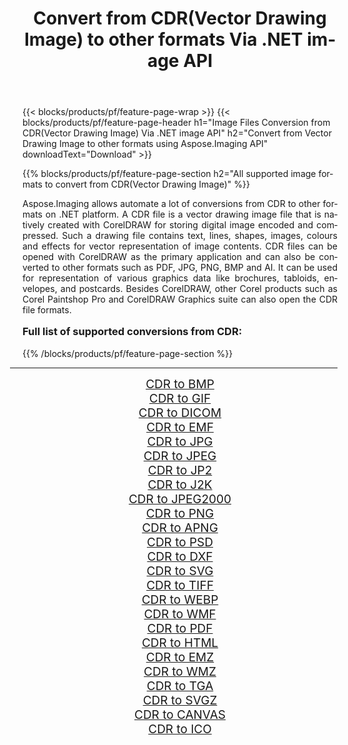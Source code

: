 ﻿---
title: Convert from CDR(Vector Drawing Image) to other formats Via .NET image API 
weight: 3920
url: /net/conversion/from/cdr/ 
lang: en
langdirlevel: 2
locales: zh-hans,ja,it,ru,de,es,fr,nl,id,lt,pl,pt,vi,tr,ko,zh-hant,ar,hi,th,sv,cs,uk,he
description: Using Aspose.Imaging for .NET you can easily convert from CDR(Vector Drawing Image) to other formats
---

{{< blocks/products/pf/feature-page-wrap >}}
{{< blocks/products/pf/feature-page-header h1="Image Files Conversion from CDR(Vector Drawing Image) Via .NET image API" h2="Convert from Vector Drawing Image to other formats using Aspose.Imaging API" downloadText="Download" >}}


{{% blocks/products/pf/feature-page-section  h2="All supported image formats to convert from CDR(Vector Drawing Image)" %}}
<p align=justify>Aspose.Imaging allows automate a lot of conversions from CDR to other formats on .NET platform. A CDR file is a vector drawing image file that is natively created with CorelDRAW for storing digital image encoded and compressed. Such a drawing file contains text, lines, shapes, images, colours and effects for vector representation of image contents. CDR files can be opened with CorelDRAW as the primary application and can also be converted to other formats such as PDF, JPG, PNG, BMP and AI. It can be used for representation of various graphics data like brochures, tabloids, envelopes, and postcards. Besides CorelDRAW, other Corel products such as Corel Paintshop Pro and CorelDRAW Graphics suite can also open the CDR file formats.</p>
<h3 style="margin-top:16px;">
Full list of supported conversions from CDR:
</h3>
{{% /blocks/products/pf/feature-page-section %}}
<div class="container-fluid productfamilypage bg-gray">
    <div class="convertypes bg-gray agp-content section">
        <div class="container">
		<hr style="margin-left:-20px;"/>
		<div class="row other-converters" style="gap: 10px;font-size: 19px;text-align:center;">
		    <div class='col-md-3 other-converter remove-lp remove-rp'><a href="/imaging/net/conversion/cdr-to-bmp/" style="padding:15px;">CDR to BMP</a></div><div class='col-md-3 other-converter remove-lp remove-rp'><a href="/imaging/net/conversion/cdr-to-gif/" style="padding:15px;">CDR to GIF</a></div><div class='col-md-3 other-converter remove-lp remove-rp'><a href="/imaging/net/conversion/cdr-to-dicom/" style="padding:15px;">CDR to DICOM</a></div><div class='col-md-3 other-converter remove-lp remove-rp'><a href="/imaging/net/conversion/cdr-to-emf/" style="padding:15px;">CDR to EMF</a></div><div class='col-md-3 other-converter remove-lp remove-rp'><a href="/imaging/net/conversion/cdr-to-jpg/" style="padding:15px;">CDR to JPG</a></div><div class='col-md-3 other-converter remove-lp remove-rp'><a href="/imaging/net/conversion/cdr-to-jpeg/" style="padding:15px;">CDR to JPEG</a></div><div class='col-md-3 other-converter remove-lp remove-rp'><a href="/imaging/net/conversion/cdr-to-jp2/" style="padding:15px;">CDR to JP2</a></div><div class='col-md-3 other-converter remove-lp remove-rp'><a href="/imaging/net/conversion/cdr-to-j2k/" style="padding:15px;">CDR to J2K</a></div><div class='col-md-3 other-converter remove-lp remove-rp'><a href="/imaging/net/conversion/cdr-to-jpeg2000/" style="padding:15px;">CDR to JPEG2000</a></div><div class='col-md-3 other-converter remove-lp remove-rp'><a href="/imaging/net/conversion/cdr-to-png/" style="padding:15px;">CDR to PNG</a></div><div class='col-md-3 other-converter remove-lp remove-rp'><a href="/imaging/net/conversion/cdr-to-apng/" style="padding:15px;">CDR to APNG</a></div><div class='col-md-3 other-converter remove-lp remove-rp'><a href="/imaging/net/conversion/cdr-to-psd/" style="padding:15px;">CDR to PSD</a></div><div class='col-md-3 other-converter remove-lp remove-rp'><a href="/imaging/net/conversion/cdr-to-dxf/" style="padding:15px;">CDR to DXF</a></div><div class='col-md-3 other-converter remove-lp remove-rp'><a href="/imaging/net/conversion/cdr-to-svg/" style="padding:15px;">CDR to SVG</a></div><div class='col-md-3 other-converter remove-lp remove-rp'><a href="/imaging/net/conversion/cdr-to-tiff/" style="padding:15px;">CDR to TIFF</a></div><div class='col-md-3 other-converter remove-lp remove-rp'><a href="/imaging/net/conversion/cdr-to-webp/" style="padding:15px;">CDR to WEBP</a></div><div class='col-md-3 other-converter remove-lp remove-rp'><a href="/imaging/net/conversion/cdr-to-wmf/" style="padding:15px;">CDR to WMF</a></div><div class='col-md-3 other-converter remove-lp remove-rp'><a href="/imaging/net/conversion/cdr-to-pdf/" style="padding:15px;">CDR to PDF</a></div><div class='col-md-3 other-converter remove-lp remove-rp'><a href="/imaging/net/conversion/cdr-to-html/" style="padding:15px;">CDR to HTML</a></div><div class='col-md-3 other-converter remove-lp remove-rp'><a href="/imaging/net/conversion/cdr-to-emz/" style="padding:15px;">CDR to EMZ</a></div><div class='col-md-3 other-converter remove-lp remove-rp'><a href="/imaging/net/conversion/cdr-to-wmz/" style="padding:15px;">CDR to WMZ</a></div><div class='col-md-3 other-converter remove-lp remove-rp'><a href="/imaging/net/conversion/cdr-to-tga/" style="padding:15px;">CDR to TGA</a></div><div class='col-md-3 other-converter remove-lp remove-rp'><a href="/imaging/net/conversion/cdr-to-svgz/" style="padding:15px;">CDR to SVGZ</a></div><div class='col-md-3 other-converter remove-lp remove-rp'><a href="/imaging/net/conversion/cdr-to-canvas/" style="padding:15px;">CDR to CANVAS</a></div><div class='col-md-3 other-converter remove-lp remove-rp'><a href="/imaging/net/conversion/cdr-to-ico/" style="padding:15px;">CDR to ICO</a></div>
                </div>
        </div>
    </div>
</div>
<br/>

